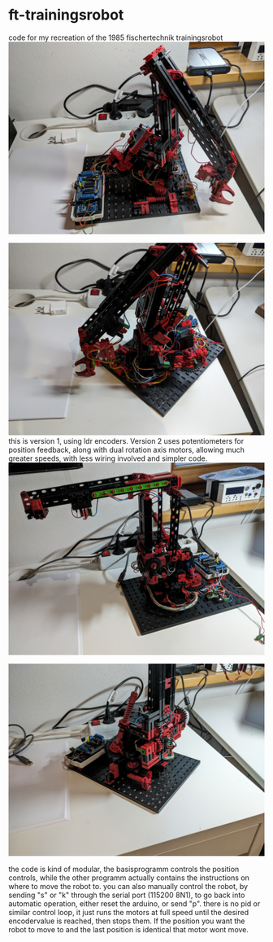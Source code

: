 # ft-trainingsrobot
code for my recreation of the 1985 fischertechnik trainingsrobot
![alt text](https://raw.githubusercontent.com/SimonBauer-git/ft-trainingsrobot/refs/heads/main/images/PXL_20250417_173815408.jpg
)

![alt text](https://raw.githubusercontent.com/SimonBauer-git/ft-trainingsrobot/refs/heads/main/images/PXL_20250417_173737212.jpg)
this is version 1, using ldr encoders.
Version 2 uses potentiometers for position feedback, along with dual rotation axis motors, allowing much greater speeds, with less wiring involved and simpler code.
![alt text](https://raw.githubusercontent.com/SimonBauer-git/ft-trainingsrobot/refs/heads/main/images/PXL_20250511_191727388.jpg)

![alt text](https://github.com/SimonBauer-git/ft-trainingsrobot/blob/main/images/PXL_20250511_191804605.jpg)

the code is kind of modular, the basisprogramm controls the position controls, while the other programm actually contains the instructions on where to move the robot to.
you can also manually control the robot, by sending "s" or "k" through the serial port (115200 8N1), to go back into automatic operation, either reset the arduino, or send "p".
there is no pid or similar control loop, it just runs the motors at full speed until the desired encodervalue is reached, then stops them. If the position you want the robot to
move to and the last position is identical that motor wont move.
